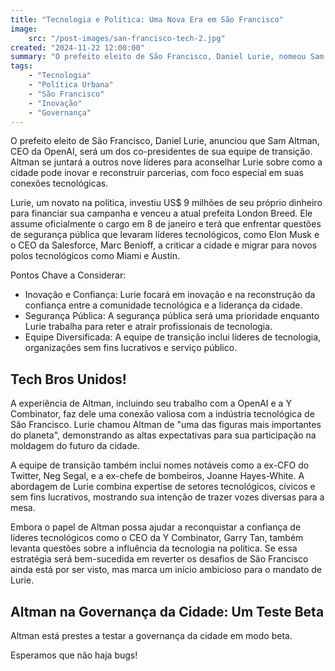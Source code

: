 ```yaml
---
title: "Tecnologia e Política: Uma Nova Era em São Francisco"
image:
    src: "/post-images/san-francisco-tech-2.jpg"
created: "2024-11-22 12:00:00"
summary: "O prefeito eleito de São Francisco, Daniel Lurie, nomeou Sam Altman, CEO da OpenAI, como co-presidente de sua equipe de transição. Juntos, eles planejam inovar e reconstruir parcerias, com foco na comunidade tecnológica."
tags:
    - "Tecnologia"
    - "Política Urbana"
    - "São Francisco"
    - "Inovação"
    - "Governança"
---
```


O prefeito eleito de São Francisco, Daniel Lurie, anunciou que Sam Altman, CEO da OpenAI, será um dos co-presidentes de sua equipe de transição. Altman se juntará a outros nove líderes para aconselhar Lurie sobre como a cidade pode inovar e reconstruir parcerias, com foco especial em suas conexões tecnológicas.

Lurie, um novato na política, investiu US$ 9 milhões de seu próprio dinheiro para financiar sua campanha e venceu a atual prefeita London Breed. Ele assume oficialmente o cargo em 8 de janeiro e terá que enfrentar questões de segurança pública que levaram líderes tecnológicos, como Elon Musk e o CEO da Salesforce, Marc Benioff, a criticar a cidade e migrar para novos polos tecnológicos como Miami e Austin.

Pontos Chave a Considerar:

- Inovação e Confiança: Lurie focará em inovação e na reconstrução da confiança entre a comunidade tecnológica e a liderança da cidade.
- Segurança Pública: A segurança pública será uma prioridade enquanto Lurie trabalha para reter e atrair profissionais de tecnologia.
- Equipe Diversificada: A equipe de transição inclui líderes de tecnologia, organizações sem fins lucrativos e serviço público.

## Tech Bros Unidos!

A experiência de Altman, incluindo seu trabalho com a OpenAI e a Y Combinator, faz dele uma conexão valiosa com a indústria tecnológica de São Francisco. Lurie chamou Altman de "uma das figuras mais importantes do planeta", demonstrando as altas expectativas para sua participação na moldagem do futuro da cidade.

A equipe de transição também inclui nomes notáveis como a ex-CFO do Twitter, Neg Segal, e a ex-chefe de bombeiros, Joanne Hayes-White. A abordagem de Lurie combina expertise de setores tecnológicos, cívicos e sem fins lucrativos, mostrando sua intenção de trazer vozes diversas para a mesa.

Embora o papel de Altman possa ajudar a reconquistar a confiança de líderes tecnológicos como o CEO da Y Combinator, Garry Tan, também levanta questões sobre a influência da tecnologia na política. Se essa estratégia será bem-sucedida em reverter os desafios de São Francisco ainda está por ser visto, mas marca um início ambicioso para o mandato de Lurie.

## Altman na Governança da Cidade: Um Teste Beta

Altman está prestes a testar a governança da cidade em modo beta.

Esperamos que não haja bugs!
